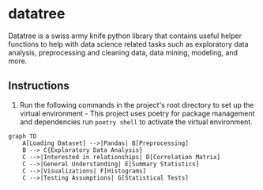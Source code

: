 # datatree
Datatree is a swiss army knife python library that contains useful helper functions to help with data science related tasks such as exploratory data analysis, preprocessing and cleaning data, data mining, modeling, and more.

## Instructions

1. Run the following commands in the project's root directory to set up the virtual environment
        - This project uses poetry for package management and dependencies run `poetry shell` to activate the virtual environment.

```mermaid
graph TD
    A[Loading Dataset] -->|Pandas| B[Preprocessing]
    B --> C{Exploratory Data Analysis}
    C -->|Interested in relationships| D[Correlation Matrix]
    C -->|General Understanding| E[Summary Statistics]
    C -->|Visualizations| F[Histograms]
    C -->|Testing Assumptions| G[Statistical Tests]
```
